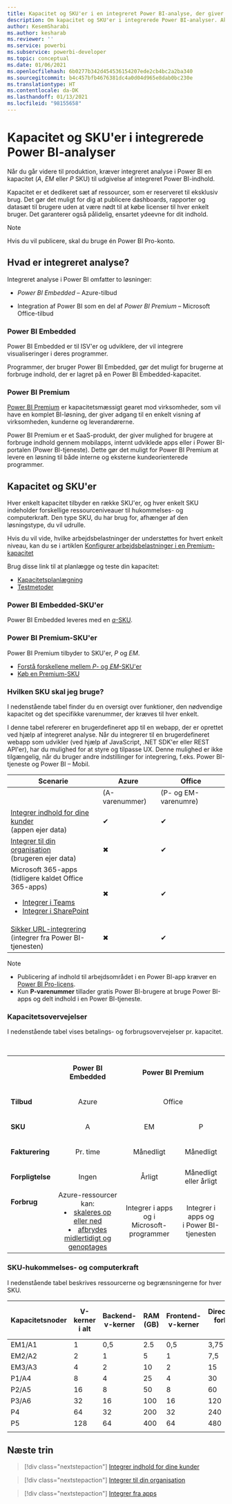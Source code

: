 ```yaml
---
title: Kapacitet og SKU'er i en integreret Power BI-analyse, der giver bedre integreret BI-indsigt
description: Om kapacitet og SKU'er i integrerede Power BI-analyser. Aktivér bedre integreret BI-indsigt ved hjælp af Power BI-integreret analyse.
author: KesemSharabi
ms.author: kesharab
ms.reviewer: ''
ms.service: powerbi
ms.subservice: powerbi-developer
ms.topic: conceptual
ms.date: 01/06/2021
ms.openlocfilehash: 6b0277b342d454536154207ede2cb4bc2a2ba340
ms.sourcegitcommit: b4c457bfb4676381dc4a0d04d965e8dab0bc230e
ms.translationtype: HT
ms.contentlocale: da-DK
ms.lasthandoff: 01/13/2021
ms.locfileid: "98155658"
---
```

# <a name="capacity-and-skus-in-power-bi-embedded-analytics"></a>Kapacitet og SKU'er i integrerede Power BI-analyser

Når du går videre til produktion, kræver integreret analyse i Power BI en kapacitet (*A*, *EM* eller *P* SKU) til udgivelse af integreret Power BI-indhold.

Kapacitet er et dedikeret sæt af ressourcer, som er reserveret til eksklusiv brug. Det gør det muligt for dig at publicere dashboards, rapporter og datasæt til brugere uden at være nødt til at købe licenser til hver enkelt bruger. Det garanterer også pålidelig, ensartet ydeevne for dit indhold.

>[!NOTE]
>Hvis du vil publicere, skal du bruge én Power BI Pro-konto.

## <a name="what-is-embedded-analytics"></a>Hvad er integreret analyse?

Integreret analyse i Power BI omfatter to løsninger:

* *Power BI Embedded* – Azure-tilbud

* Integration af Power BI som en del af *Power BI Premium* – Microsoft Office-tilbud

### <a name="power-bi-embedded"></a>Power BI Embedded

Power BI Embedded er til ISV'er og udviklere, der vil integrere visualiseringer i deres programmer.

Programmer, der bruger Power BI Embedded, gør det muligt for brugerne at forbruge indhold, der er lagret på en Power BI Embedded-kapacitet.

### <a name="power-bi-premium"></a>Power BI Premium

[Power BI Premium](../../admin/service-premium-what-is.md) er kapacitetsmæssigt gearet mod virksomheder, som vil have en komplet BI-løsning, der giver adgang til en enkelt visning af virksomheden, kunderne og leverandørerne.

Power BI Premium er et SaaS-produkt, der giver mulighed for brugere at forbruge indhold gennem mobilapps, internt udviklede apps eller i Power BI-portalen (Power BI-tjeneste). Dette gør det muligt for Power BI Premium at levere en løsning til både interne og eksterne kundeorienterede programmer.

## <a name="capacity-and-skus"></a>Kapacitet og SKU'er

Hver enkelt kapacitet tilbyder en række SKU'er, og hver enkelt SKU indeholder forskellige ressourceniveauer til hukommelses- og computerkraft. Den type SKU, du har brug for, afhænger af den løsningstype, du vil udrulle.

Hvis du vil vide, hvilke arbejdsbelastninger der understøttes for hvert enkelt niveau, kan du se i artiklen [Konfigurer arbejdsbelastninger i en Premium-kapacitet](../../admin/service-admin-premium-workloads.md)

Brug disse link til at planlægge og teste din kapacitet:
* [Kapacitetsplanlægning](embedded-capacity-planning.md)
* [Testmetoder](../../admin/service-premium-capacity-optimize.md#testing-approaches)

### <a name="power-bi-embedded-skus"></a>Power BI Embedded-SKU'er

Power BI Embedded leveres med en [*a*-SKU](../../admin/service-admin-premium-purchase.md#purchase-a-skus-for-testing-and-other-scenarios).

### <a name="power-bi-premium-skus"></a>Power BI Premium-SKU'er

Power BI Premium tilbyder to SKU'er, *P* og *EM*.
* [Forstå forskellene mellem *P*- og *EM*-SKU'er](../../admin/service-premium-what-is.md#subscriptions-and-licensing)
* [Køb en Premium-SKU](../../admin/service-admin-premium-purchase.md)

### <a name="which-sku-should-i-use"></a>Hvilken SKU skal jeg bruge?

I nedenstående tabel finder du en oversigt over funktioner, den nødvendige kapacitet og det specifikke varenummer, der kræves til hver enkelt.

I denne tabel refererer en brugerdefineret app til en webapp, der er oprettet ved hjælp af integreret analyse. Når du integrerer til en brugerdefineret webapp som udvikler (ved hjælp af JavaScript, .NET SDK'er eller REST API'er), har du mulighed for at styre og tilpasse UX. Denne mulighed er ikke tilgængelig, når du bruger andre indstillinger for integrering, f.eks. Power BI-tjeneste og Power BI – Mobil.

| Scenarie | Azure   | Office          |
|----------|---------|-----------------|
|          | (A-varenummer) | (P- og EM-varenumre) |
|[Integrer indhold for dine kunder](embed-sample-for-customers.md)</br>(appen ejer data)     |✔        |✔        |
|[Integrer til din organisation](embed-sample-for-your-organization.md)</br>(brugeren ejer data)     |✖        |✔         |
|Microsoft 365-apps</br>(tidligere kaldet Office 365-apps)<ul><li>[Integrer i Teams](../../collaborate-share/service-embed-report-microsoft-teams.md)</li><li>[Integrer i SharePoint](../../collaborate-share/service-embed-report-spo.md)</li></ul>     |✖        |✔        |
|[Sikker URL-integrering](../../collaborate-share/service-embed-secure.md)</br>(integrer fra Power BI-tjenesten)     |✖        |✔        |

>[!NOTE]
>* Publicering af indhold til arbejdsområdet i en Power BI-app kræver en [Power BI Pro-licens](../../admin/service-admin-purchasing-power-bi-pro.md).
>* Kun **P-varenummer** tillader gratis Power BI-brugere at bruge Power BI-apps og delt indhold i en Power BI-tjeneste.

### <a name="capacity-considerations"></a>Kapacitetsovervejelser

I nedenstående tabel vises betalings- og forbrugsovervejelser pr. kapacitet.

</br>
<table>
<tbody>
<tr>
<td></td>
<td style="text-align: center;"><p><strong>Power BI Embedded</strong></p></td>
<td style="text-align: center;" colspan="2"><p><strong>Power BI Premium</strong></p></td>
</tr>
<tr>
<td><p><strong>Tilbud</strong></p></td>
<td style="text-align: center"><p>Azure</p></td>
<td style="text-align: center" colspan="2"><p>Office</p></td>
</tr>
<tr>
<td><p><strong>SKU</strong></p></td>
<td style="text-align: center"><p>A</p></td>
<td style="text-align: center"><p>EM</p></td>
<td style="text-align: center"><p>P</p></td>
</tr>
<tr>
<td><p><strong>Fakturering</strong></td>
<td style="text-align: center">Pr. time</td>
<td style="text-align: center">Månedligt</td>
<td style="text-align: center">Månedligt</td>
</tr>
<tr>
<td><p><strong>Forpligtelse</strong></td>
<td style="text-align: center">Ingen</td>
<td style="text-align: center">Årligt</td>
<td style="text-align: center">Månedligt eller årligt</td>
</tr>
<tr>
<td valign="top"><p><strong>Forbrug</strong></td>
<td style="text-align: center">Azure-ressourcer kan:<li><a href="azure-pbie-scale-capacity.md">skaleres op eller ned</a></li><li><a href="azure-pbie-pause-start.md">afbrydes midlertidigt og genoptages</a>
</td></li>
<td style="text-align: center">Integrer i apps og i</br> Microsoft-programmer</td>
<td style="text-align: center">Integrer i apps og</br> i Power BI-tjenesten</td>
</tr>
</tbody>
</table>

### <a name="sku-memory-and-computing-power"></a>SKU-hukommelses- og computerkraft

I nedenstående tabel beskrives ressourcerne og begrænsningerne for hver SKU.

| Kapacitetsnoder | V-kerner i alt | Backend-v-kerner | RAM (GB) | Frontend-v-kerner | DirectQuery/direkte forbindelser (pr. sek.) | Parallel opdatering af modeller |
| --- | --- | --- | --- | --- | --- | --- |
| EM1/A1 | 1 | 0,5 | 2.5 | 0,5 | 3,75 | 1 |
| EM2/A2 | 2 | 1 | 5 | 1 | 7,5 | 2 |
| EM3/A3 | 4 | 2 | 10 | 2 | 15 | 3 |
| P1/A4 | 8 | 4 | 25 | 4 | 30 | 6 |
| P2/A5 | 16 | 8 | 50 | 8 | 60 | 12 |
| P3/A6 | 32 | 16 | 100 | 16 | 120 | 24 |
| P4 | 64 | 32 | 200 | 32 | 240 | 48 |
| P5 | 128 | 64 | 400 | 64 | 480 | 96 |
| | | | | | | |

## <a name="next-steps"></a>Næste trin

> [!div class="nextstepaction"]
>[Integrer indhold for dine kunder](embed-sample-for-customers.md)

> [!div class="nextstepaction"]
>[Integrer til din organisation](embed-sample-for-your-organization.md)

> [!div class="nextstepaction"]
> [Integrer fra apps](embed-from-apps.md)